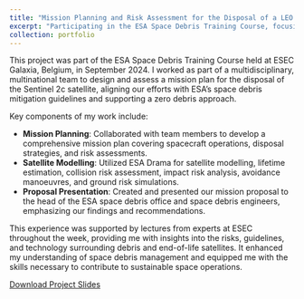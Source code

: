 ```yaml
---
title: "Mission Planning and Risk Assessment for the Disposal of a LEO Satellite"
excerpt: "Participating in the ESA Space Debris Training Course, focusing on sustainable disposal strategies for the Sentinel 2c satellite.<br/><img src='/images/SpaceDebrisProject.jpg' width='300'>"
collection: portfolio
---
```


This project was part of the ESA Space Debris Training Course held at ESEC Galaxia, Belgium, in September 2024. I worked as part of a multidisciplinary, multinational team to design and assess a mission plan for the disposal of the Sentinel 2c satellite, aligning our efforts with ESA’s space debris mitigation guidelines and supporting a zero debris approach.

Key components of my work include:

- **Mission Planning**: Collaborated with team members to develop a comprehensive mission plan covering spacecraft operations, disposal strategies, and risk assessments.
- **Satellite Modelling**: Utilized ESA Drama for satellite modelling, lifetime estimation, collision risk assessment, impact risk analysis, avoidance manoeuvres, and ground risk simulations.
- **Proposal Presentation**: Created and presented our mission proposal to the head of the ESA space debris office and space debris engineers, emphasizing our findings and recommendations.

This experience was supported by lectures from experts at ESEC throughout the week, providing me with insights into the risks, guidelines, and technology surrounding debris and end-of-life satellites. It enhanced my understanding of space debris management and equipped me with the skills necessary to contribute to sustainable space operations.

[Download Project Slides](https://github.com/Joosty/Joosty.github.io/blob/master/files/ESA%20Project%20Slides.pdf)
